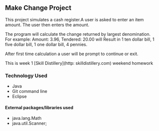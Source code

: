 ## Make Change Project

This project simulates a cash register.A user is asked to enter an item amount. The user then enters the amount.

The program will calculate the change returned by largest denomination.
For example: 
Amount: 3.96, Tendered: 20.00 will Result in 1 ten dollar bill, 1 five dollar bill, 1 one dollar bill, 4 pennies.

After first time calculation a user will be prompt to continue or exit.


This is week 1 [Skill Distillery](http: skilldistillery.com) weekend homework

### Technology Used
* Java
* Git command line
* Eclipse


#### External packages/libraries used
* java.lang.Math
* java.util.Scanner;
